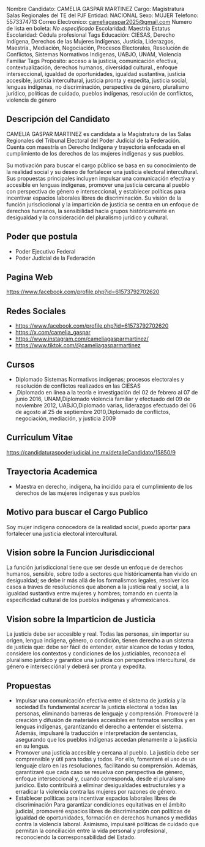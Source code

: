Nombre Candidato: CAMELIA GASPAR MARTINEZ
Cargo: Magistratura Salas Regionales del TE del PJF
Entidad: NACIONAL
Sexo: MUJER
Telefono: 5573374713
Correo Electronico: cameliagaspar2025@gmail.com
Numero de lista en boleta: *No especificado*
Escolaridad: Maestría
Estatus Escolaridad: Cédula profesional
Tags Educación: CIESAS, Derecho Indígena, Derechos de las Mujeres Indígenas, Justicia, Liderazgos, Maestría., Mediación, Negociación, Procesos Electorales, Resolución de Conflictos, Sistemas Normativos Indígenas, UABJO, UNAM, Violencia Familiar
Tags Propósito: acceso a la justicia, comunicación efectiva, contextualización, derechos humanos, diversidad cultural., enfoque interseccional, igualdad de oportunidades, igualdad sustantiva, justicia accesible, justicia intercultural, justicia pronta y expedita, justicia social, lenguas indígenas, no discriminación, perspectiva de género, pluralismo jurídico, políticas de cuidado, pueblos indígenas, resolución de conflictos, violencia de género


## Descripción del Candidato 

CAMELIA GASPAR MARTINEZ es candidata a la Magistratura de las Salas Regionales del Tribunal Electoral del Poder Judicial de la Federación. Cuenta con maestría en Derecho Indígena y trayectoria enfocada en el cumplimiento de los derechos de las mujeres indígenas y sus pueblos. 

Su motivación para buscar el cargo público se basa en su conocimiento de la realidad social y su deseo de fortalecer una justicia electoral intercultural.  Sus propuestas principales incluyen impulsar una comunicación efectiva y accesible en lenguas indígenas, promover una justicia cercana al pueblo con perspectiva de género e interseccional, y establecer políticas para incentivar espacios laborales libres de discriminación. Su visión de la función jurisdiccional y la impartición de justicia se centra en un enfoque de derechos humanos, la sensibilidad hacia grupos históricamente en desigualdad y la consideración del pluralismo jurídico y cultural.


## Poder que postula

- Poder Ejecutivo Federal
- Poder Judicial de la Federación


## Pagina Web

https://www.facebook.com/profile.php?id=61573792702620


## Redes Sociales

- https://www.facebook.com/profile.php?id=61573792702620
- https://x.com/camelia_gaspar
- https://www.instagram.com/cameliagasparmartinez/
- https://www.tiktok.com/@cameliagasparmartinez


## Cursos

- Diplomado Sistemas Normativos indígenas; procesos electorales y resolución de conflictos realizados en las CIESAS
- ,Diplomado en línea  a la teoría e investigación  del 02 de febrero al 07 de junio 2016, UNAM,Diplomado  violencia familiar y  efectuado del 09 de noviembre 2012, UABJO,Diplomado  varias, liderazgos  efectuado del 06 de agosto al 25 de septiembre 2010,Diplomado  de conflictos, negociación, mediación, y justicia  2009


## Curriculum Vitae

https://candidaturaspoderjudicial.ine.mx/detalleCandidato/15850/9


## Trayectoria Academica

- Maestra en derecho, indígena, ha incidido para el cumplimiento de los derechos de las mujeres indigenas y sus pueblos


## Motivo para buscar el Cargo Publico

Soy mujer indígena conocedora de la realidad social, puedo aportar para fortalecer una justicia electoral intercultural.


## Vision sobre la Funcion Jurisdiccional

La función jurisdiccional tiene que ser desde un enfoque de derechos humanos, sensible, sobre todo a sectores que históricamenta han vivido en desigualdad; se debe ir más allá de los formalismos legales, resolver los casos a traves de resoluciones que abonen a la justicia real y social, a la igualdad sustantiva entre mujeres y hombres; tomando en cuenta la especificidad cultural de los pueblos indígenas y afromexicanos.


## Vision sobre la Imparticion de Justicia

La justicia debe ser accesible y real. Todas las personas, sin importar su origen, lengua indígena, género, o condición, tienen derecho a un sistema de justicia que: debe ser fácil de entender, estar alcance de todas y todos, considere los contextos y condiciones de los justiciables, reconozca el pluralismo jurídico y garantice una justicia con perspectiva intercultural, de género e intersecciónal y deberá ser pronta y expedita.


## Propuestas

- Impulsar una comunicación efectiva entre el sistema de justicia y la sociedad Es fundamental acercar la justicia electoral a todas las personas, eliminando barreras de lenguaje y comprensión. Promoveré la creación y difusión de materiales accesibles en formatos sencillos y en lenguas indígenas, garantizando el derecho a entender el sistema. Además, impulsaré la traducción e interpretación de sentencias, asegurando que los pueblos indígenas accedan plenamente a la justicia en su lengua.
- Promover una justicia accesible y cercana al pueblo. La justicia debe ser comprensible y útil para todas y todos. Por ello, fomentaré el uso de un lenguaje claro en las resoluciones, facilitando su comprensión. Además, garantizaré que cada caso se resuelva con perspectiva de género, enfoque interseccional y, cuando corresponda, desde el pluralismo jurídico. Esto contribuirá a eliminar desigualdades estructurales y a erradicar la violencia contra las mujeres por razones de género.
- Establecer políticas para incentivar espacios laborales libres de discriminación Para garantizar condiciones equitativas en el ámbito judicial, promoveré espacios libres de discriminación con políticas de igualdad de oportunidades, formación en derechos humanos y medidas contra la violencia laboral. Asimismo, impulsaré políticas de cuidado que permitan la conciliación entre la vida personal y profesional, reconociendo la corresponsabilidad del Estado.

